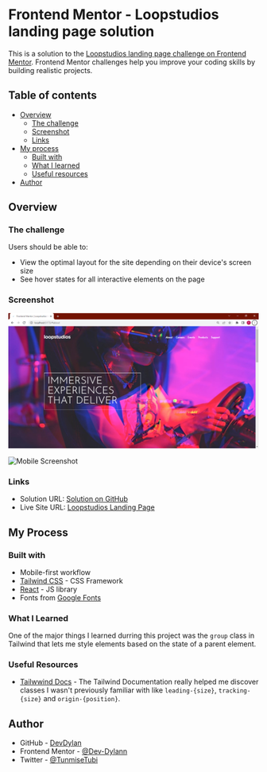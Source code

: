 # Frontend Mentor - Loopstudios landing page solution

This is a solution to the [Loopstudios landing page challenge on Frontend Mentor](https://www.frontendmentor.io/challenges/loopstudios-landing-page-N88J5Onjw). Frontend Mentor challenges help you improve your coding skills by building realistic projects.

## Table of contents

- [Overview](#overview)
  - [The challenge](#the-challenge)
  - [Screenshot](#screenshot)
  - [Links](#links)
- [My process](#my-process)
  - [Built with](#built-with)
  - [What I learned](#what-i-learned)
  - [Useful resources](#useful-resources)
- [Author](#author)

## Overview

### The challenge

Users should be able to:

- View the optimal layout for the site depending on their device's screen size
- See hover states for all interactive elements on the page

### Screenshot

![Desktop Screenshot](./public/screenshot.png)

![Mobile Screenshot](./public/screenshot2.png)

### Links

- Solution URL: [Solution on GitHub](https://github.com/Dev-Dylann/loopstudios-landing-page/)
- Live Site URL: [Loopstudios Landing Page](https://devdylann-loopstudios.netlify.app)

## My Process

### Built with

- Mobile-first workflow
- [Tailwind CSS](https://tailwindcss.com/) - CSS Framework
- [React](https://reactjs.org/) - JS library
- Fonts from [Google Fonts](https://)

### What I Learned

One of the major things I learned durring this project was the `group` class in Tailwind that lets me style elements based on the state of a parent element.

### Useful Resources

- [Tailwwind Docs](https://tailwindcss.com/docs/installation) - The Tailwind Documentation really helped me discover classes I wasn't previously familiar with like `leading-{size}`, `tracking-{size}` and `origin-{position}`.

## Author

- GitHub - [DevDylan](https://github.com/Dev-Dylann)
- Frontend Mentor - [@Dev-Dylann](https://www.frontendmentor.io/profile/Dev-Dylann)
- Twitter - [@TunmiseTubi](https://www.twitter.com/TunmiseTubi)
